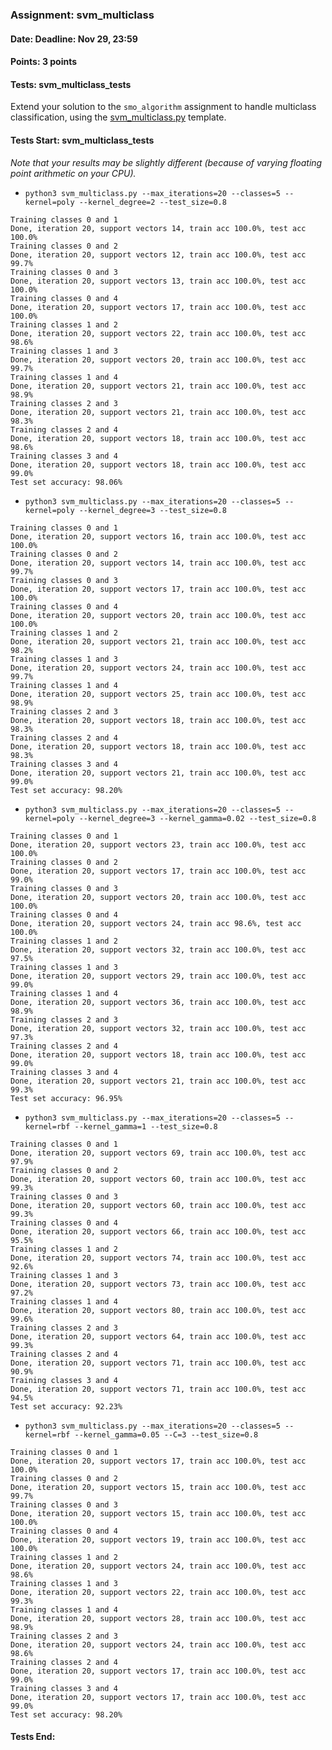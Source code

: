 ### Assignment: svm_multiclass
#### Date: Deadline: Nov 29, 23:59
#### Points: 3 points
#### Tests: svm_multiclass_tests

Extend your solution to the `smo_algorithm` assignment to handle multiclass
classification, using the [svm_multiclass.py](https://github.com/ufal/npfl129/tree/master/labs/07/svm_multiclass.py)
template.

#### Tests Start: svm_multiclass_tests
_Note that your results may be slightly different (because of varying floating point arithmetic on your CPU)._
- `python3 svm_multiclass.py --max_iterations=20 --classes=5 --kernel=poly --kernel_degree=2 --test_size=0.8`
```
Training classes 0 and 1
Done, iteration 20, support vectors 14, train acc 100.0%, test acc 100.0%
Training classes 0 and 2
Done, iteration 20, support vectors 12, train acc 100.0%, test acc 99.7%
Training classes 0 and 3
Done, iteration 20, support vectors 13, train acc 100.0%, test acc 100.0%
Training classes 0 and 4
Done, iteration 20, support vectors 17, train acc 100.0%, test acc 100.0%
Training classes 1 and 2
Done, iteration 20, support vectors 22, train acc 100.0%, test acc 98.6%
Training classes 1 and 3
Done, iteration 20, support vectors 20, train acc 100.0%, test acc 99.7%
Training classes 1 and 4
Done, iteration 20, support vectors 21, train acc 100.0%, test acc 98.9%
Training classes 2 and 3
Done, iteration 20, support vectors 21, train acc 100.0%, test acc 98.3%
Training classes 2 and 4
Done, iteration 20, support vectors 18, train acc 100.0%, test acc 98.6%
Training classes 3 and 4
Done, iteration 20, support vectors 18, train acc 100.0%, test acc 99.0%
Test set accuracy: 98.06%
```
- `python3 svm_multiclass.py --max_iterations=20 --classes=5 --kernel=poly --kernel_degree=3 --test_size=0.8`
```
Training classes 0 and 1
Done, iteration 20, support vectors 16, train acc 100.0%, test acc 100.0%
Training classes 0 and 2
Done, iteration 20, support vectors 14, train acc 100.0%, test acc 99.7%
Training classes 0 and 3
Done, iteration 20, support vectors 17, train acc 100.0%, test acc 100.0%
Training classes 0 and 4
Done, iteration 20, support vectors 20, train acc 100.0%, test acc 100.0%
Training classes 1 and 2
Done, iteration 20, support vectors 21, train acc 100.0%, test acc 98.2%
Training classes 1 and 3
Done, iteration 20, support vectors 24, train acc 100.0%, test acc 99.7%
Training classes 1 and 4
Done, iteration 20, support vectors 25, train acc 100.0%, test acc 98.9%
Training classes 2 and 3
Done, iteration 20, support vectors 18, train acc 100.0%, test acc 98.3%
Training classes 2 and 4
Done, iteration 20, support vectors 18, train acc 100.0%, test acc 98.3%
Training classes 3 and 4
Done, iteration 20, support vectors 21, train acc 100.0%, test acc 99.0%
Test set accuracy: 98.20%
```
- `python3 svm_multiclass.py --max_iterations=20 --classes=5 --kernel=poly --kernel_degree=3 --kernel_gamma=0.02 --test_size=0.8`
```
Training classes 0 and 1
Done, iteration 20, support vectors 23, train acc 100.0%, test acc 100.0%
Training classes 0 and 2
Done, iteration 20, support vectors 17, train acc 100.0%, test acc 99.0%
Training classes 0 and 3
Done, iteration 20, support vectors 20, train acc 100.0%, test acc 100.0%
Training classes 0 and 4
Done, iteration 20, support vectors 24, train acc 98.6%, test acc 100.0%
Training classes 1 and 2
Done, iteration 20, support vectors 32, train acc 100.0%, test acc 97.5%
Training classes 1 and 3
Done, iteration 20, support vectors 29, train acc 100.0%, test acc 99.0%
Training classes 1 and 4
Done, iteration 20, support vectors 36, train acc 100.0%, test acc 98.9%
Training classes 2 and 3
Done, iteration 20, support vectors 32, train acc 100.0%, test acc 97.3%
Training classes 2 and 4
Done, iteration 20, support vectors 18, train acc 100.0%, test acc 99.0%
Training classes 3 and 4
Done, iteration 20, support vectors 21, train acc 100.0%, test acc 99.3%
Test set accuracy: 96.95%
```
- `python3 svm_multiclass.py --max_iterations=20 --classes=5 --kernel=rbf --kernel_gamma=1 --test_size=0.8`
```
Training classes 0 and 1
Done, iteration 20, support vectors 69, train acc 100.0%, test acc 97.9%
Training classes 0 and 2
Done, iteration 20, support vectors 60, train acc 100.0%, test acc 99.3%
Training classes 0 and 3
Done, iteration 20, support vectors 60, train acc 100.0%, test acc 99.3%
Training classes 0 and 4
Done, iteration 20, support vectors 66, train acc 100.0%, test acc 95.5%
Training classes 1 and 2
Done, iteration 20, support vectors 74, train acc 100.0%, test acc 92.6%
Training classes 1 and 3
Done, iteration 20, support vectors 73, train acc 100.0%, test acc 97.2%
Training classes 1 and 4
Done, iteration 20, support vectors 80, train acc 100.0%, test acc 99.6%
Training classes 2 and 3
Done, iteration 20, support vectors 64, train acc 100.0%, test acc 99.3%
Training classes 2 and 4
Done, iteration 20, support vectors 71, train acc 100.0%, test acc 90.9%
Training classes 3 and 4
Done, iteration 20, support vectors 71, train acc 100.0%, test acc 94.5%
Test set accuracy: 92.23%
```
- `python3 svm_multiclass.py --max_iterations=20 --classes=5 --kernel=rbf --kernel_gamma=0.05 --C=3 --test_size=0.8`
```
Training classes 0 and 1
Done, iteration 20, support vectors 17, train acc 100.0%, test acc 100.0%
Training classes 0 and 2
Done, iteration 20, support vectors 15, train acc 100.0%, test acc 99.7%
Training classes 0 and 3
Done, iteration 20, support vectors 15, train acc 100.0%, test acc 100.0%
Training classes 0 and 4
Done, iteration 20, support vectors 19, train acc 100.0%, test acc 100.0%
Training classes 1 and 2
Done, iteration 20, support vectors 24, train acc 100.0%, test acc 98.6%
Training classes 1 and 3
Done, iteration 20, support vectors 22, train acc 100.0%, test acc 99.3%
Training classes 1 and 4
Done, iteration 20, support vectors 28, train acc 100.0%, test acc 98.9%
Training classes 2 and 3
Done, iteration 20, support vectors 24, train acc 100.0%, test acc 98.6%
Training classes 2 and 4
Done, iteration 20, support vectors 17, train acc 100.0%, test acc 99.0%
Training classes 3 and 4
Done, iteration 20, support vectors 17, train acc 100.0%, test acc 99.0%
Test set accuracy: 98.20%
```
#### Tests End:

